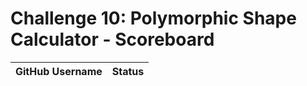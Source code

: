# Challenge 10: Polymorphic Shape Calculator - Scoreboard

| GitHub Username | Status |
| --------------- | ------ |